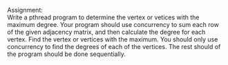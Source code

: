 Assignment:
<br />
Write a pthread program to determine the vertex or vetices with the
maximum degree. Your program should use concurrency to sum each row of the given adjacency 
matrix, and then calculate the degree for each vertex. Find the vertex
or vertices with the maximum. You should only use concurrency to find
the degrees of each of the vertices. The rest should of the program 
should be done sequentially.
